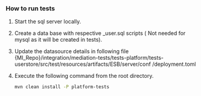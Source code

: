 ### How to run tests ###
1.  Start the sql server locally.

2.  Create a data base with respective <db>_user.sql scripts ( Not needed for mysql as it will be created in tests).

3.  Update the datasource details in following file
    {MI_Repo}/integration/mediation-tests/tests-platform/tests-userstore/src/test/resources/artifacts/ESB/server/conf
    /deployment.toml  

4.  Execute the following command from the root directory.
    ```bash
    mvn clean install -P platform-tests
    ```
